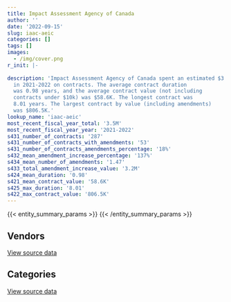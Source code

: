 ```yaml
---
title: Impact Assessment Agency of Canada
author: ''
date: '2022-09-15'
slug: iaac-aeic
categories: []
tags: []
images:
  - /img/cover.png
r_init: |-
  
description: 'Impact Assessment Agency of Canada spent an estimated $3.5M
  in 2021-2022 on contracts. The average contract duration
  was 0.98 years, and the average contract value (not including
  contracts under $10k) was $58.6K. The longest contract was
  8.01 years. The largest contract by value (including amendments)
  was $806.5K.'
lookup_name: 'iaac-aeic'
most_recent_fiscal_year_total: '3.5M'
most_recent_fiscal_year_year: '2021-2022'
s431_number_of_contracts: '287'
s431_number_of_contracts_with_amendments: '53'
s431_number_of_contracts_amendments_percentage: '18%'
s432_mean_amendment_increase_percentage: '137%'
s434_mean_number_of_amendments: '1.47'
s433_total_amendment_increase_value: '3.2M'
s424_mean_duration: '0.98'
s421_mean_contract_value: '58.6K'
s425_max_duration: '8.01'
s422_max_contract_value: '806.5K'
---
```


<script src="/rmarkdown-libs/htmlwidgets/htmlwidgets.js"></script>
<link href="/rmarkdown-libs/datatables-css/datatables-crosstalk.css" rel="stylesheet" />
<script src="/rmarkdown-libs/datatables-binding/datatables.js"></script>
<script src="/rmarkdown-libs/jquery/jquery-3.6.0.min.js"></script>
<link href="/rmarkdown-libs/dt-core-bootstrap/css/dataTables.bootstrap.min.css" rel="stylesheet" />
<link href="/rmarkdown-libs/dt-core-bootstrap/css/dataTables.bootstrap.extra.css" rel="stylesheet" />
<script src="/rmarkdown-libs/dt-core-bootstrap/js/jquery.dataTables.min.js"></script>
<script src="/rmarkdown-libs/dt-core-bootstrap/js/dataTables.bootstrap.min.js"></script>
<link href="/rmarkdown-libs/crosstalk/css/crosstalk.min.css" rel="stylesheet" />
<script src="/rmarkdown-libs/crosstalk/js/crosstalk.min.js"></script>
<script src="/rmarkdown-libs/htmlwidgets/htmlwidgets.js"></script>
<link href="/rmarkdown-libs/datatables-css/datatables-crosstalk.css" rel="stylesheet" />
<script src="/rmarkdown-libs/datatables-binding/datatables.js"></script>
<script src="/rmarkdown-libs/jquery/jquery-3.6.0.min.js"></script>
<link href="/rmarkdown-libs/dt-core-bootstrap/css/dataTables.bootstrap.min.css" rel="stylesheet" />
<link href="/rmarkdown-libs/dt-core-bootstrap/css/dataTables.bootstrap.extra.css" rel="stylesheet" />
<script src="/rmarkdown-libs/dt-core-bootstrap/js/jquery.dataTables.min.js"></script>
<script src="/rmarkdown-libs/dt-core-bootstrap/js/dataTables.bootstrap.min.js"></script>
<link href="/rmarkdown-libs/crosstalk/css/crosstalk.min.css" rel="stylesheet" />
<script src="/rmarkdown-libs/crosstalk/js/crosstalk.min.js"></script>

{{< entity_summary_params >}}
{{< /entity_summary_params >}}

## Vendors

<div id="htmlwidget-1" style="width:100%;height:auto;" class="datatables html-widget"></div>
<script type="application/json" data-for="htmlwidget-1">{"x":{"style":"bootstrap","filter":"none","vertical":false,"data":[["<a href=\"/vendors/3d_datacomm/\">3D datacomm<\/a>","<a href=\"/vendors/adrm_technology_consulting/\">ADRM Technology Consulting<\/a>","<a href=\"/vendors/altis_human_resources/\">Altis Human Resources<\/a>","<a href=\"/vendors/c_core/\">C Core<\/a>","<a href=\"/vendors/calian/\">Calian<\/a>","<a href=\"/vendors/canadian_corps_of_commissionaires/\">Canadian Corps of Commissionaires<\/a>","<a href=\"/vendors/canon/\">Canon<\/a>","<a href=\"/vendors/compugen/\">Compugen<\/a>","<a href=\"/vendors/csdc_systems/\">CSDC Systems<\/a>","<a href=\"/vendors/d2l/\">D2L<\/a>","<a href=\"/vendors/dillon_consulting/\">Dillon Consulting<\/a>","<a href=\"/vendors/dynamic_personnel_consultants/\">Dynamic Personnel Consultants<\/a>","<a href=\"/vendors/eberhard_von_huene_associates/\">Eberhard Von Huene Associates<\/a>","<a href=\"/vendors/eperformance/\">Eperformance<\/a>","<a href=\"/vendors/esri/\">ESRI<\/a>","<a href=\"/vendors/excel_human_resources/\">Excel Human Resources<\/a>","<a href=\"/vendors/fast_track_staffing/\">Fast Track Staffing<\/a>","<a href=\"/vendors/fugro_geosurveys/\">Fugro GeoSurveys<\/a>","<a href=\"/vendors/gartner/\">Gartner<\/a>","<a href=\"/vendors/genesis_integration/\">Genesis Integration<\/a>","<a href=\"/vendors/global_knowledge/\">Global Knowledge<\/a>","<a href=\"/vendors/golder_associates/\">Golder Associates<\/a>","<a href=\"/vendors/goss_gilroy/\">Goss Gilroy<\/a>","<a href=\"/vendors/hypertec/\">Hypertec<\/a>","<a href=\"/vendors/info_tech_research_group/\">Info Tech Research Group<\/a>","<a href=\"/vendors/instrux_media/\">Instrux Media<\/a>","<a href=\"/vendors/iron_mountain/\">Iron Mountain<\/a>","<a href=\"/vendors/kpmg/\">KPMG<\/a>","<a href=\"/vendors/lannick_contract_solutions/\">Lannick Contract Solutions<\/a>","<a href=\"/vendors/lionbridge/\">Lionbridge<\/a>","<a href=\"/vendors/lumina_it/\">Lumina IT<\/a>","<a href=\"/vendors/maplesoft_consulting/\">Maplesoft Consulting<\/a>","<a href=\"/vendors/maxsys_staffing_and_consulting/\">Maxsys Staffing and Consulting<\/a>","<a href=\"/vendors/mgis/\">MGIS<\/a>","<a href=\"/vendors/michael_wager_consulting/\">Michael Wager Consulting<\/a>","<a href=\"/vendors/microsoft_canada/\">Microsoft Canada<\/a>","<a href=\"/vendors/morneau_shepell/\">Morneau Shepell<\/a>","<a href=\"/vendors/nisha_techonologies/\">Nisha Techonologies<\/a>","<a href=\"/vendors/northern_micro/\">Northern Micro<\/a>","<a href=\"/vendors/opentext/\">OpenText<\/a>","<a href=\"/vendors/phaselock_systems_international/\">Phaselock Systems International<\/a>","<a href=\"/vendors/purelogic/\">PureLogic<\/a>","<a href=\"/vendors/purespirit_solutions/\">PureSpirIT Solutions<\/a>","<a href=\"/vendors/qmr/\">QMR<\/a>","<a href=\"/vendors/quantum_management_services/\">Quantum Management Services<\/a>","<a href=\"/vendors/raymond_chabot_grant_thornton/\">Raymond Chabot Grant Thornton<\/a>","<a href=\"/vendors/samson_associes/\">Samson Associes<\/a>","<a href=\"/vendors/si_systems/\">SI Systems<\/a>","<a href=\"/vendors/softchoice/\">Softchoice<\/a>","<a href=\"/vendors/stantec/\">Stantec<\/a>","<a href=\"/vendors/stratos/\">Stratos<\/a>","<a href=\"/vendors/telecom_computer_services/\">Telecom Computer Services<\/a>","<a href=\"/vendors/toshiba_canada/\">Toshiba Canada<\/a>","<a href=\"/vendors/totem_offisource/\">Totem Offisource<\/a>","<a href=\"/vendors/turtle_island_staffing/\">Turtle Island Staffing<\/a>","<a href=\"/vendors/university_of_ottawa/\">University of Ottawa<\/a>","<a href=\"/vendors/xerox/\">Xerox<\/a>"],[16021.47,null,null,null,null,null,55050.74,null,7728.56,null,null,null,162691.46,null,28400.08,3961.78,null,null,null,113091.02,18025.76,46898.39,24758.3,null,2870.51,null,null,16482.09,41780.62,28250,null,null,4022.53,null,null,null,null,113259.9,null,73762.55,175192.04,null,null,null,0,null,23857.55,58236.77,8916.9,15612.3,8592.86,null,164112.17,348227.66,null,null,56980.07],[null,105157.8,null,24995.25,null,15468.34,194224.56,null,14123.05,null,null,null,null,null,93068.42,176604.34,16808.75,11500,null,69912.81,null,null,13475.25,22487,17218.76,61624.56,null,237177.15,null,177410,79326,null,13073.24,null,null,null,null,194230.09,8247.58,259587.45,null,null,null,null,null,null,117157.63,346008.76,13304.27,105310.2,19095.4,null,null,9671.77,68490.12,null,17996.39],[null,null,null,null,70818.23,null,195926.99,null,11552.63,null,null,14051.77,null,9851.19,77918.37,397480.21,null,null,null,null,null,null,31516.02,null,17150.7,79762.28,40661.94,89298.03,null,11300,247912.57,79582.12,null,20988.59,84055.05,48307.5,21531.65,7073.82,21724.69,395500,null,52070.4,null,28250,null,95048.23,null,null,20894.8,65187.75,19432.74,null,null,null,null,38075.77,13744.66],[null,null,47134.21,null,null,null,160280.32,39992.96,2566.78,8653.45,14280.19,60458.17,null,29472.81,152958.06,226065.28,13616.5,null,6051.42,null,null,null,115033.46,null,17150.7,19448.89,10170,null,null,93867.36,279284.22,179305.4,null,111026.61,null,71.06,4320.49,null,55395.49,395695.21,null,null,24970.74,35626.16,null,null,null,null,40301.66,17149.95,null,143177.33,null,null,null,13587.83,8152.16]],"container":"<table class=\"table table-striped table-hover row-border order-column display\">\n  <thead>\n    <tr>\n      <th>Vendor<\/th>\n      <th>2018-2019<\/th>\n      <th>2019-2020<\/th>\n      <th>2020-2021<\/th>\n      <th>2021-2022<\/th>\n    <\/tr>\n  <\/thead>\n<\/table>","options":{"order":[[4,"desc"]],"pageLength":10,"autoWidth":true,"columnDefs":[{"targets":1,"render":"function(data, type, row, meta) {\n    return type !== 'display' ? data : DTWidget.formatCurrency(data, \"$\", 2, 3, \",\", \".\", true, null);\n  }"},{"targets":2,"render":"function(data, type, row, meta) {\n    return type !== 'display' ? data : DTWidget.formatCurrency(data, \"$\", 2, 3, \",\", \".\", true, null);\n  }"},{"targets":3,"render":"function(data, type, row, meta) {\n    return type !== 'display' ? data : DTWidget.formatCurrency(data, \"$\", 2, 3, \",\", \".\", true, null);\n  }"},{"targets":4,"render":"function(data, type, row, meta) {\n    return type !== 'display' ? data : DTWidget.formatCurrency(data, \"$\", 2, 3, \",\", \".\", true, null);\n  }"},{"width":"16%","targets":[1,2,3,4]},{"className":"dt-right","targets":[1,2,3,4]}],"orderClasses":false}},"evals":["options.columnDefs.0.render","options.columnDefs.1.render","options.columnDefs.2.render","options.columnDefs.3.render"],"jsHooks":[]}</script>
<p class="text-right">
<a href="https://github.com/GoC-Spending/contracts-data/tree/main/data/out/departments/iaac-aeic/summary_by_fiscal_year_by_vendor.csv" class="source-data-link btn btn-link">View source data</a>
</p>

## Categories

<div id="htmlwidget-2" style="width:100%;height:auto;" class="datatables html-widget"></div>
<script type="application/json" data-for="htmlwidget-2">{"x":{"style":"bootstrap","filter":"none","vertical":false,"data":[["<a href=\"/categories/facilities_and_construction/\">Facilities and construction<\/a>","<a href=\"/categories/office_management/\">Office management<\/a>","<a href=\"/categories/professional_services/\">Professional services<\/a>","<a href=\"/categories/information_technology/\">Information technology<\/a>","<a href=\"/categories/travel/\">Travel<\/a>","<a href=\"/categories/security_and_protection/\">Security and protection<\/a>","<a href=\"/categories/human_capital/\">Human capital<\/a>"],[null,570450.37,874161.03,888778.65,null,null,156890.09],[null,146879.09,1848566.22,1699579.87,44749.89,15468.34,91583.48],[4969.28,91807.4,1958648.72,1038266.89,null,null,110181.18],[5966.4,59117.15,2070825.86,1172261.97,null,null,180716.45]],"container":"<table class=\"table table-striped table-hover row-border order-column display\">\n  <thead>\n    <tr>\n      <th>Category<\/th>\n      <th>2018-2019<\/th>\n      <th>2019-2020<\/th>\n      <th>2020-2021<\/th>\n      <th>2021-2022<\/th>\n    <\/tr>\n  <\/thead>\n<\/table>","options":{"order":[[4,"desc"]],"dom":"t","pageLength":30,"autoWidth":true,"columnDefs":[{"targets":1,"render":"function(data, type, row, meta) {\n    return type !== 'display' ? data : DTWidget.formatCurrency(data, \"$\", 2, 3, \",\", \".\", true, null);\n  }"},{"targets":2,"render":"function(data, type, row, meta) {\n    return type !== 'display' ? data : DTWidget.formatCurrency(data, \"$\", 2, 3, \",\", \".\", true, null);\n  }"},{"targets":3,"render":"function(data, type, row, meta) {\n    return type !== 'display' ? data : DTWidget.formatCurrency(data, \"$\", 2, 3, \",\", \".\", true, null);\n  }"},{"targets":4,"render":"function(data, type, row, meta) {\n    return type !== 'display' ? data : DTWidget.formatCurrency(data, \"$\", 2, 3, \",\", \".\", true, null);\n  }"},{"width":"16%","targets":[1,2,3,4]},{"className":"dt-right","targets":[1,2,3,4]}],"orderClasses":false,"lengthMenu":[10,25,30,50,100]}},"evals":["options.columnDefs.0.render","options.columnDefs.1.render","options.columnDefs.2.render","options.columnDefs.3.render"],"jsHooks":[]}</script>
<p class="text-right">
<a href="https://github.com/GoC-Spending/contracts-data/tree/main/data/out/departments/iaac-aeic/summary_by_fiscal_year_by_category.csv" class="source-data-link btn btn-link">View source data</a>
</p>
